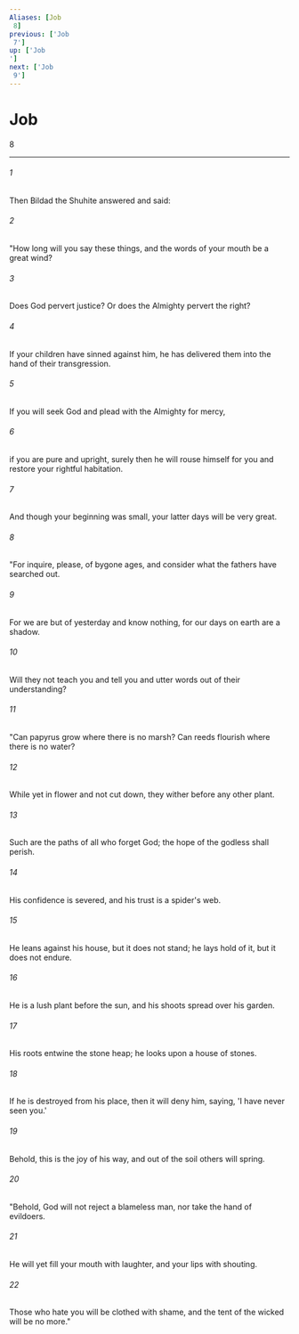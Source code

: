 ```yaml
---
Aliases: [Job 8]
previous: ['Job 7']
up: ['Job']
next: ['Job 9']
---
```

# Job 8

***
 

###### 1 
Then Bildad the Shuhite answered and said:  

###### 2 
"How long will you say these things,  and the words of your mouth be a great wind?   

###### 3 
Does God pervert justice?  Or does the Almighty pervert the right?   

###### 4 
If your children have sinned against him,  he has delivered them into the hand of their transgression.   

###### 5 
If you will seek God  and plead with the Almighty for mercy,   

###### 6 
if you are pure and upright,  surely then he will rouse himself for you  and restore your rightful habitation.   

###### 7 
And though your beginning was small,  your latter days will be very great.  

###### 8 
"For inquire, please, of bygone ages,  and consider what the fathers have searched out.   

###### 9 
For we are but of yesterday and know nothing,  for our days on earth are a shadow.   

###### 10 
Will they not teach you and tell you  and utter words out of their understanding?  

###### 11 
"Can papyrus grow where there is no marsh?  Can reeds flourish where there is no water?   

###### 12 
While yet in flower and not cut down,  they wither before any other plant.   

###### 13 
Such are the paths of all who forget God;  the hope of the godless shall perish.   

###### 14 
His confidence is severed,  and his trust is a spider's web.   

###### 15 
He leans against his house, but it does not stand;  he lays hold of it, but it does not endure.   

###### 16 
He is a lush plant before the sun,  and his shoots spread over his garden.   

###### 17 
His roots entwine the stone heap;  he looks upon a house of stones.   

###### 18 
If he is destroyed from his place,  then it will deny him, saying, 'I have never seen you.'   

###### 19 
Behold, this is the joy of his way,  and out of the soil others will spring.  

###### 20 
"Behold, God will not reject a blameless man,  nor take the hand of evildoers.   

###### 21 
He will yet fill your mouth with laughter,  and your lips with shouting.   

###### 22 
Those who hate you will be clothed with shame,  and the tent of the wicked will be no more."
